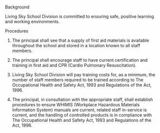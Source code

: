 Background

Living Sky School Division is committed to ensuring safe, positive learning and working environments.



Procedures

1.	The principal shall see that a supply of first aid materials is available throughout the school and stored in a location known to all staff members.

2.	The principal shall encourage staff to have current certification and training in first aid and CPR (Cardio Pulmonary Resuscitation). 

3.	Living Sky School Division will pay training costs for, as a minimum, the number of staff members required to be trained according to The Occupational Health and Safety Act, 1993 and Regulations of the Act, 1996.

4.	The principal, in consultation with the appropriate staff, shall establish procedures to ensure WHIMIS (Workplace Hazardous Materials Information System) manuals are current, related staff in-service is current, and the handling of controlled products is in compliance with The Occupational Health and Safety Act, 1993 and Regulations of the Act, 1996.
